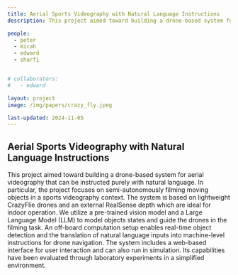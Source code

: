 ```yaml
---
title: Aerial Sports Videography with Natural Language Instructions
description: This project aimed toward building a drone-based system for aerial videography that can be instructed purely with natural language.

people:
  - peter
  - micah
  - edward
  - sharfi


# collaborators:
#   - edward

layout: project
image: /img/papers/crazy_fly.jpeg

last-updated: 2024-11-05
---
```


## Aerial Sports Videography with Natural Language Instructions

This project aimed toward building a drone-based system for aerial videography that can be instructed purely with natural language. In particular, the project focuses on semi-autonomously filming moving objects in a sports videography context. The system is based on lightweight CrazyFlie drones and an external RealSense depth which are ideal for indoor operation.
We utilize a pre-trained vision model and a Large Language Model (LLM) to model objects states and guide the drones in the filming task. An off-board computation setup enables real-time object detection and the translation of natural language inputs into machine-level instructions for drone navigation. The system includes a web-based interface for user interaction and can also run in simulation. Its capabilities have been evaluated through laboratory experiments in a simplified environment.

